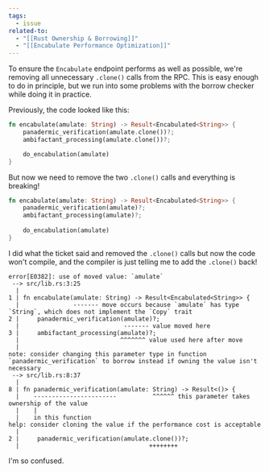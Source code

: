 ```yaml
---
tags:
  - issue
related-to:
  - "[[Rust Ownership & Borrowing]]"
  - "[[Encabulate Performance Optimization]]"
---
```

To ensure the `Encabulate` endpoint performs as well as possible, we're removing all unnecessary `.clone()` calls from the RPC. This is easy enough to do in principle, but we run into some problems with the borrow checker while doing it in practice.

Previously, the code looked like this:

```rust
fn encabulate(amulate: String) -> Result<Encabulated<String>> {
	panadermic_verification(amulate.clone())?;
	ambifactant_processing(amulate.clone())?;

	do_encabulation(amulate)
}
```

But now we need to remove the two `.clone()` calls and everything is breaking!

```rust
fn encabulate(amulate: String) -> Result<Encabulated<String>> {
	panadermic_verification(amulate)?;
	ambifactant_processing(amulate)?;
	
	do_encabulation(amulate)
}
```

 I did what the ticket said and removed the `.clone()` calls but now the code won't compile, and the compiler is just telling me to add the `.clone()` back!
 
```
error[E0382]: use of moved value: `amulate`
 --> src/lib.rs:3:25
  |
1 | fn encabulate(amulate: String) -> Result<Encabulated<String>> {
  |               ------- move occurs because `amulate` has type `String`, which does not implement the `Copy` trait
2 |     panadermic_verification(amulate)?;
  |                             ------- value moved here
3 |     ambifactant_processing(amulate)?;
  |                            ^^^^^^^ value used here after move
  |
note: consider changing this parameter type in function `panadermic_verification` to borrow instead if owning the value isn't necessary
 --> src/lib.rs:8:37
  |
8 | fn panadermic_verification(amulate: String) -> Result<()> {
  |    -----------------------          ^^^^^^ this parameter takes ownership of the value
  |    |
  |    in this function
help: consider cloning the value if the performance cost is acceptable
  |
2 |     panadermic_verification(amulate.clone())?;
  |                                    ++++++++
```

I'm so confused.